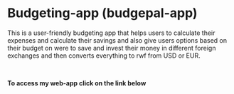 <h1>Budgeting-app (budgepal-app)</h1>
<p>This is a user-friendly budgeting app that helps users to calculate their expenses and calculate their savings and also give users options based on their budget on were to save and invest their money in different foreign exchanges and then converts everything to rwf from USD or EUR.</p>

<br><b><p>To access my web-app click on the link below</b></br></p>
<p><b><a href="icecoldcoding.tech"></b></p>
